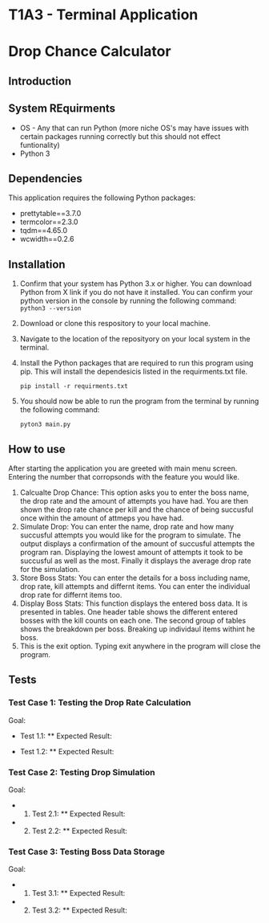 # T1A3 - Terminal Application
# **Drop Chance Calculator**

## Introduction

## System REquirments

- OS - Any that can run Python (more niche OS's may have issues with certain packages running correctly but this should not effect funtionality)
- Python 3

## Dependencies

This application requires the following Python packages:

- prettytable==3.7.0
- termcolor==2.3.0
- tqdm==4.65.0
- wcwidth==0.2.6

## Installation

1. Confirm that your system has Python 3.x or higher. You can download Python from X link if you do not have it installed. You can confirm your python version in the console by running the following command:
    ``` python3 --version ```
2. Download or clone this respository to your local machine.

3. Navigate to the location of the reposityory on your local system in the terminal. 

4. Install the Python packages that are required to run this program using pip. This will install the dependesicis listed in the requirments.txt file. 

    ``` pip install -r requirments.txt ```

5. You should now be able to run the program from the terminal by running the following command:

    ``` pyton3 main.py ```

## How to use 

After starting the application you are greeted with main menu screen. Entering the number that corropsonds with the feature you would like. 

1. Calcualte Drop Chance: This option asks you to enter the boss name, the drop rate and the amount of attempts you have had. You are then shown the drop rate chance per kill and the chance of being succusful once within the amount of attmeps you have had. 
2. Simulate Drop: You can enter the name, drop rate and how many succusful attempts you would like for the program to simulate. The output displays a confirmation of the amount of succusful attempts the program ran. Displaying the lowest amount of attempts it took to be succusful as well as the most. Finally it displays the average drop rate for the simulation. 
3. Store Boss Stats: You can enter the details for a boss including name, drop rate, kill attempts and differnt items. You can enter the individual drop rate for differnt items too. 
4. Display Boss Stats: This function displays the entered boss data. It is presented in tables. One header table shows the different entered bosses with the kill counts on each one. The second group of tables shows the breakdown per boss. Breaking up individaul items withint he boss. 
5. This is the exit option. Typing exit anywhere in the program will close the program. 

## Tests

### Test Case 1: Testing the Drop Rate Calculation
Goal:

* Test 1.1: 
    ** Expected Result:

* Test 1.2: 
** Expected Result:

### Test Case 2: Testing Drop Simulation
Goal:

* 1. Test 2.1: 
** Expected Result:

* 2. Test 2.2: 
** Expected Result:

### Test Case 3: Testing Boss Data Storage
Goal:

* 1. Test 3.1: 
** Expected Result:

* 2. Test 3.2: 
** Expected Result:
